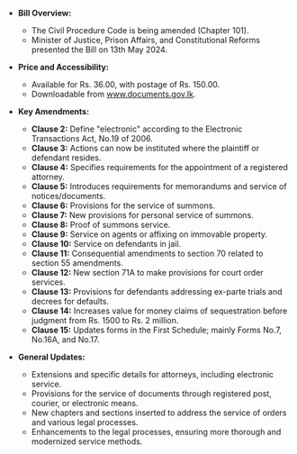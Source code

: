 - **Bill Overview:**
  - The Civil Procedure Code is being amended (Chapter 101).
  - Minister of Justice, Prison Affairs, and Constitutional Reforms presented the Bill on 13th May 2024.

- **Price and Accessibility:**
  - Available for Rs. 36.00, with postage of Rs. 150.00.
  - Downloadable from www.documents.gov.lk.

- **Key Amendments:**
  - **Clause 2:** Define "electronic" according to the Electronic Transactions Act, No.19 of 2006.
  - **Clause 3:** Actions can now be instituted where the plaintiff or defendant resides.
  - **Clause 4:** Specifies requirements for the appointment of a registered attorney.
  - **Clause 5:** Introduces requirements for memorandums and service of notices/documents.
  - **Clause 6:** Provisions for the service of summons.
  - **Clause 7:** New provisions for personal service of summons.
  - **Clause 8:** Proof of summons service.
  - **Clause 9:** Service on agents or affixing on immovable property.
  - **Clause 10:** Service on defendants in jail.
  - **Clause 11:** Consequential amendments to section 70 related to section 55 amendments.
  - **Clause 12:** New section 71A to make provisions for court order services.
  - **Clause 13:** Provisions for defendants addressing ex-parte trials and decrees for defaults.
  - **Clause 14:** Increases value for money claims of sequestration before judgment from Rs. 1500 to Rs. 2 million.
  - **Clause 15:** Updates forms in the First Schedule; mainly Forms No.7, No.16A, and No.17.

- **General Updates:**
  - Extensions and specific details for attorneys, including electronic service.
  - Provisions for the service of documents through registered post, courier, or electronic means.
  - New chapters and sections inserted to address the service of orders and various legal processes.
  - Enhancements to the legal processes, ensuring more thorough and modernized service methods.